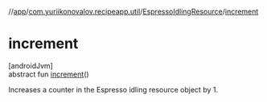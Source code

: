 //[app](../../../index.md)/[com.yuriikonovalov.recipeapp.util](../index.md)/[EspressoIdlingResource](index.md)/[increment](increment.md)

# increment

[androidJvm]\
abstract fun [increment](increment.md)()

Increases a counter in the Espresso idling resource object by 1.
